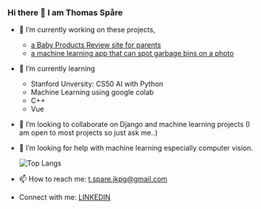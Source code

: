### Hi there 👋 I am Thomas Spåre

- 🔭 I’m currently working on these projects,
    -  [a Baby Products Review site for parents](https://github.com/ThomasSpare/BabyGear)
    -  [a machine learning app that can spot garbage bins on a photo](https://github.com/ThomasSpare/Garbage_bin_scanner/tree/main)
      
- 🌱 I’m currently learning
    - Stanford Unversity: CS50 AI with       Python
    - Machine Learning using google          colab
    - C++
    - Vue
       
- 👯 I’m looking to collaborate on Django and machine learning projects
  (I am open to most projects so just ask me..)
- 🤔 I’m looking for help with machine learning especially computer vision.

  ![Top Langs](https://github-readme-stats.vercel.app/api/top-langs/?username=ThomasSpare&theme=tokyonight)
   
- 📫 How to reach me: t.spare.jkpg@gmail.com
- Connect with me:  [LINKEDIN](https://www.linkedin.com/in/thomas-sp%C3%A5re-93b748133/?originalSubdomain=se)

